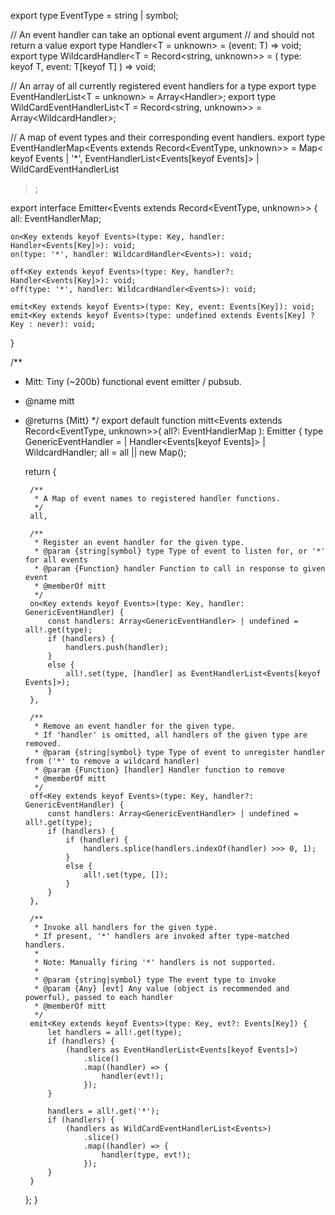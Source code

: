 export type EventType = string | symbol;

// An event handler can take an optional event argument
// and should not return a value
export type Handler<T = unknown> = (event: T) => void;
export type WildcardHandler<T = Record<string, unknown>> = (
	type: keyof T,
	event: T[keyof T]
) => void;

// An array of all currently registered event handlers for a type
export type EventHandlerList<T = unknown> = Array<Handler<T>>;
export type WildCardEventHandlerList<T = Record<string, unknown>> = Array<WildcardHandler<T>>;

// A map of event types and their corresponding event handlers.
export type EventHandlerMap<Events extends Record<EventType, unknown>> = Map<
	keyof Events | '*',
	EventHandlerList<Events[keyof Events]> | WildCardEventHandlerList<Events>
>;

export interface Emitter<Events extends Record<EventType, unknown>> {
	all: EventHandlerMap<Events>;

	on<Key extends keyof Events>(type: Key, handler: Handler<Events[Key]>): void;
	on(type: '*', handler: WildcardHandler<Events>): void;

	off<Key extends keyof Events>(type: Key, handler?: Handler<Events[Key]>): void;
	off(type: '*', handler: WildcardHandler<Events>): void;

	emit<Key extends keyof Events>(type: Key, event: Events[Key]): void;
	emit<Key extends keyof Events>(type: undefined extends Events[Key] ? Key : never): void;
}

/**
 * Mitt: Tiny (~200b) functional event emitter / pubsub.
 * @name mitt
 * @returns {Mitt}
 */
export default function mitt<Events extends Record<EventType, unknown>>(
	all?: EventHandlerMap<Events>
): Emitter<Events> {
	type GenericEventHandler =
		| Handler<Events[keyof Events]>
		| WildcardHandler<Events>;
	all = all || new Map();

	return {

		/**
		 * A Map of event names to registered handler functions.
		 */
		all,

		/**
		 * Register an event handler for the given type.
		 * @param {string|symbol} type Type of event to listen for, or '*' for all events
		 * @param {Function} handler Function to call in response to given event
		 * @memberOf mitt
		 */
		on<Key extends keyof Events>(type: Key, handler: GenericEventHandler) {
			const handlers: Array<GenericEventHandler> | undefined = all!.get(type);
			if (handlers) {
				handlers.push(handler);
			}
			else {
				all!.set(type, [handler] as EventHandlerList<Events[keyof Events]>);
			}
		},

		/**
		 * Remove an event handler for the given type.
		 * If 'handler' is omitted, all handlers of the given type are removed.
		 * @param {string|symbol} type Type of event to unregister handler from ('*' to remove a wildcard handler)
		 * @param {Function} [handler] Handler function to remove
		 * @memberOf mitt
		 */
		off<Key extends keyof Events>(type: Key, handler?: GenericEventHandler) {
			const handlers: Array<GenericEventHandler> | undefined = all!.get(type);
			if (handlers) {
				if (handler) {
					handlers.splice(handlers.indexOf(handler) >>> 0, 1);
				}
				else {
					all!.set(type, []);
				}
			}
		},

		/**
		 * Invoke all handlers for the given type.
		 * If present, '*' handlers are invoked after type-matched handlers.
		 *
		 * Note: Manually firing '*' handlers is not supported.
		 *
		 * @param {string|symbol} type The event type to invoke
		 * @param {Any} [evt] Any value (object is recommended and powerful), passed to each handler
		 * @memberOf mitt
		 */
		emit<Key extends keyof Events>(type: Key, evt?: Events[Key]) {
			let handlers = all!.get(type);
			if (handlers) {
				(handlers as EventHandlerList<Events[keyof Events]>)
					.slice()
					.map((handler) => {
						handler(evt!);
					});
			}

			handlers = all!.get('*');
			if (handlers) {
				(handlers as WildCardEventHandlerList<Events>)
					.slice()
					.map((handler) => {
						handler(type, evt!);
					});
			}
		}
	};
}